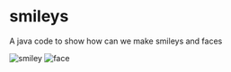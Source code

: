 # smileys
A java code to show how can we make smileys and faces

![smiley](https://cloud.githubusercontent.com/assets/18600300/16718670/bd07f84c-473f-11e6-8be2-8569803e7086.png)
![face](https://cloud.githubusercontent.com/assets/18600300/16767759/8ad08f54-485e-11e6-95dd-2c9b9fc6805a.png)
